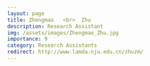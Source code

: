 ```yaml
---
layout: page
title: Zhengmao   <br>  Zhu
description: Research Assistant
img: /assets/images/Zhengmao_Zhu.jpg
importance: 9
category: Research Assistants
redirect: http://www.lamda.nju.edu.cn/zhuzm/
---
```

